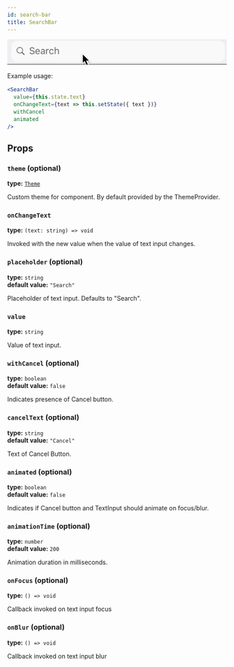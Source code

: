 ```yaml
---
id: search-bar
title: SearchBar
---
```


![SearchBar component](assets/search-bar.gif)
 
Example usage:
```jsx
<SearchBar
  value={this.state.text}
  onChangeText={text => this.setState({ text })}
  withCancel
  animated
/>
```
 
## Props

### `theme` (optional)
**type:** [`Theme`](theme.html)
 
Custom theme for component. By default provided by the ThemeProvider.

### `onChangeText` 
**type:** `(text: string) => void`  

Invoked with the new value when the value of text input changes.

### `placeholder` (optional) 
**type:** `string`  
**default value:** `"Search"`

Placeholder of text input. Defaults to "Search".

### `value` 
**type:** `string`  

Value of text input.

### `withCancel` (optional) 
**type:** `boolean`  
**default value:** `false`

Indicates presence of Cancel button.  

### `cancelText` (optional) 
**type:** `string`  
**default value:** `"Cancel"`

Text of Cancel Button.

### `animated` (optional) 
**type:** `boolean`  
**default value:** `false`

Indicates if Cancel button and TextInput should animate on focus/blur.

### `animationTime` (optional) 
**type:** `number`  
**default value:** `200`

Animation duration in milliseconds. 

### `onFocus` (optional) 
**type:** `() => void`  

Callback invoked on text input focus

### `onBlur` (optional)
**type:** `() => void`  

Callback invoked on text input blur



